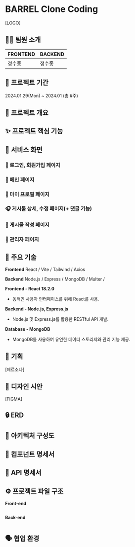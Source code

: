 # BARREL Clone Coding

[LOGO]

## 👨‍💻 팀원 소개

| FRONTEND | BACKEND |
| -------- | ------- |
| 정수종   | 정수종  |

## 📅 프로젝트 기간

2024.01.29(Mon) ~ 2024.01 (총 #주)

## 🌟 프로젝트 개요

## ✨ 프로젝트 핵심 기능

## 🎵 서비스 화면

### 🎺 로그인, 회원가입 페이지

### 🎸 메인 페이지

### 💾 마이 프로필 페이지

### 🎧 게시물 상세, 수정 페이지(+ 댓글 기능)

### 💬 게시물 작성 페이지

### 🎹 관리자 페이지

## 🔨 주요 기술

**Frontend**
React / Vite / Tailwind / Axios

**Backend**
Node.js / Express / MongoDB / Multer / 

**Frontend - React 18.2.0**

- 동적인 사용자 인터페이스를 위해 React를 사용.

**Backend - Node.js, Express.js**

- Node.js 및 Express.js를 활용한 RESTful API 개발.

**Database - MongoDB**

- MongoDB를 사용하여 유연한 데이터 스토리지와 관리 기능 제공.

## 📝 기획

[페르소나]

## 💄 디자인 시안

[FIGMA]

## 🔒 ERD

## 📄 아키텍처 구성도

## 📄 컴포넌트 명세서

## 📄 API 명세서

## ⚙️ 프로젝트 파일 구조

**Front-end**

```

```

**Back-end**

```

```

## 🗣 협업 환경
